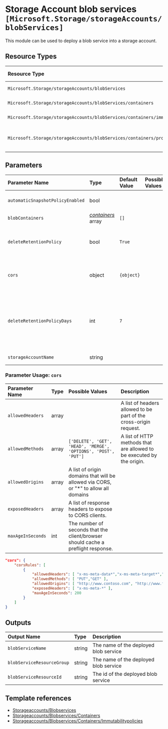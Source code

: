 # Storage Account blob services `[Microsoft.Storage/storageAccounts/blobServices]`

This module can be used to deploy a blob service into a storage account.

## Resource Types

| Resource Type | Api Version |
| :-- | :-- |
| `Microsoft.Storage/storageAccounts/blobServices` | 2021-08-01 |
| `Microsoft.Storage/storageAccounts/blobServices/containers` | 2019-06-01 |
| `Microsoft.Storage/storageAccounts/blobServices/containers/immutabilityPolicies` | 2019-06-01 |
| `Microsoft.Storage/storageAccounts/blobServices/containers/providers/roleAssignments` | 2021-04-01-preview |

## Parameters

| Parameter Name | Type | Default Value | Possible Values | Description |
| :-- | :-- | :-- | :-- | :-- |
| `automaticSnapshotPolicyEnabled` | bool |  |  | Optional. Automatic Snapshot is enabled if set to true. |
| `blobContainers` | _[containers](.containers/readme.md)_ array | `[]` |  | Optional. Blob containers to create. |
| `deleteRetentionPolicy` | bool | `True` |  | Optional. Indicates whether DeleteRetentionPolicy is enabled for the Blob service. |
| `cors` | object | `{object}` | | Sets the CORS rules. You can include up to five CorsRule elements in the request. |
| `deleteRetentionPolicyDays` | int | `7` |  | Optional. Indicates the number of days that the deleted blob should be retained. The minimum specified value can be 1 and the maximum value can be 365. |
| `storageAccountName` | string |  |  | Required. Name of the Storage Account. |

### Parameter Usage: `cors`

| Parameter Name | Type | Possible Values | Description |
| :-- | :-- | :-- | :-- |
| `allowedHeaders` | array | | A list of headers allowed to be part of the cross-origin request. |
| `allowedMethods` | array | `['DELETE', 'GET', 'HEAD', 'MERGE', 'OPTIONS', 'POST', 'PUT']` | A list of HTTP methods that are allowed to be executed by the origin. |
| `allowedOrigins` | array | A list of origin domains that will be allowed via CORS, or "*" to allow all domains |
| `exposedHeaders` | array | A list of response headers to expose to CORS clients. |
| `maxAgeInSeconds` | int  | The number of seconds that the client/browser should cache a preflight response. |

```json
"cors": {
    "corsRules": [
        {
            "allowedHeaders": [ "x-ms-meta-data*","x-ms-meta-target*","x-ms-meta-abc" ],
            "allowedMethods": [ "PUT","GET" ],
            "allowedOrigins": [ "http://www.contoso.com", "http://www.fabrikam.com" ],
            "exposedHeaders": [ "x-ms-meta-*" ],
            "maxAgeInSeconds": 200
        }
    ]
}
```

## Outputs

| Output Name | Type | Description |
| :-- | :-- | :-- |
| `blobServiceName` | string | The name of the deployed blob service |
| `blobServiceResourceGroup` | string | The name of the deployed blob service |
| `blobServiceResourceId` | string | The id of the deployed blob service |

## Template references

- [Storageaccounts/Blobservices](https://docs.microsoft.com/en-us/azure/templates/Microsoft.Storage/2021-08-01/storageAccounts/blobServices)
- [Storageaccounts/Blobservices/Containers](https://docs.microsoft.com/en-us/azure/templates/Microsoft.Storage/2019-06-01/storageAccounts/blobServices/containers)
- [Storageaccounts/Blobservices/Containers/Immutabilitypolicies](https://docs.microsoft.com/en-us/azure/templates/Microsoft.Storage/2019-06-01/storageAccounts/blobServices/containers/immutabilityPolicies)
